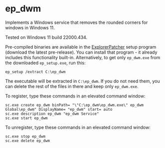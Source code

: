 # ep_dwm
Implements a Windows service that removes the rounded corners for windows in Windows 11.

Tested on Windows 11 build 22000.434.

Pre-compiled binaries are available in the [ExplorerPatcher](https://github.com/valinet/ExplorerPatcher/releases) setup program (download the latest pre-release). You can install that program - it already includes this functionality built-in. Alternatively, to get only `ep_dwm.exe` from the downloaded `ep_setup.exe`, run this:

```
ep_setup /extract C:\ep_dwm
```

The executable will be extracted in `C:\ep_dwm`. If you do not need them, you can delete the rest of the files in there and keep only `ep_dwm.exe`.

To register, type these commands in an elevated command window:

```
sc.exe create ep_dwm binPath= "\"C:\ep_dwm\ep_dwm.exe\" ep_dwm Global\ep_dwm" DisplayName= "ep_dwm" start= auto
sc.exe description ep_dwm "ep_dwm Service"
sc.exe start ep_dwm
```

To unregister, type these commands in an elevated command window:

```
sc.exe stop ep_dwm
sc.exe delete ep_dwm
```

